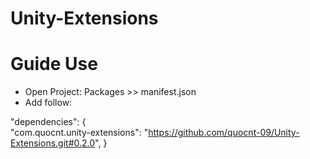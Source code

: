 # Unity-Extensions
 
# Guide Use

+ Open Project: Packages >> manifest.json
+ Add follow:

"dependencies": {    
    "com.quocnt.unity-extensions": "https://github.com/quocnt-09/Unity-Extensions.git#0.2.0", 
}
